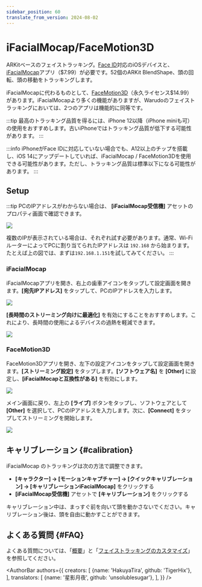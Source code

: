 ```yaml
---
sidebar_position: 60
translate_from_version: 2024-08-02
---
```


# iFacialMocap/FaceMotion3D

ARKitベースのフェイストラッキング。[Face ID](https://support.apple.com/en-us/HT208109)対応のiOSデバイスと、[iFacialMocap](https://apps.apple.com/us/app/id1489470545)アプリ（$7.99）が必要です。52個のARKit BlendShape、頭の回転、頭の移動をトラッキングします。

iFacialMocapに代わるものとして、[FaceMotion3D](https://apps.apple.com/us/app/facemotion3d/id1507538005)（永久ライセンス$14.99）があります。iFacialMocapより多くの機能がありますが、Warudoのフェイストラッキングにおいては、2つのアプリは機能的に同等です。

:::tip
最高のトラッキング品質を得るには、iPhone 12以降（iPhone miniも可）の使用をおすすめします。古いiPhoneではトラッキング品質が低下する可能性があります。
:::

:::info
iPhoneがFace IDに対応していない場合でも、A12以上のチップを搭載し、iOS 14にアップデートしていれば、iFacialMocap / FaceMotion3Dを使用できる可能性があります。ただし、トラッキング品質は標準以下になる可能性があります。
:::

## Setup

:::tip
PCのIPアドレスがわからない場合は、 **[iFacialMocap受信機]** アセットのプロパティ画面で確認できます。

![](/doc-img/jp-ifacialmocap-1.png)

複数のIPが表示されている場合は、それぞれ試す必要があります。通常、Wi-FiルーターによってPCに割り当てられたIPアドレスは `192.168` から始まります。たとえば上の図では、まずは`192.168.1.151`を試してみてください。
:::

### iFacialMocap

iFacialMocapアプリを開き、右上の歯車アイコンをタップして設定画面を開きます。**[宛先IPアドレス]** をタップして、PCのIPアドレスを入力します。

![](/doc-img/jp-ifacialmocap-2.png)

**[長時間のストリーミング向けに最適化]** を有効にすることをおすすめします。これにより、長時間の使用によるデバイスの過熱を軽減できます。

![](/doc-img/jp-ifacialmocap-3.png)

### FaceMotion3D

FaceMotion3Dアプリを開き、左下の設定アイコンをタップして設定画面を開きます。**[ストリーミング設定]** をタップします。**[ソフトウェア名]** を **[Other]** に設定し、**[iFacialMocapと互換性がある]** を有効にします。

![](/doc-img/jp-ifacialmocap-4.png)

メイン画面に戻り、左上の **[ライブ]** ボタンをタップし、ソフトウェアとして **[Other]** を選択して、PCのIPアドレスを入力します。次に、**[Connect]** をタップしてストリーミングを開始します。

![](/doc-img/jp-ifacialmocap-5.png)

## キャリブレーション {#calibration}

iFacialMocap のトラッキングは次の方法で調整できます。
* **[キャラクター] → [モーションキャプチャー] → [クイックキャリブレーション] → [キャリブレーションiFacialMocap]** をクリックする
* **[iFacialMocap受信機]** アセットで **[キャリブレーション]** をクリックする

キャリブレーション中は、まっすぐ前を向いて頭を動かさないでください。キャリブレーション後は、頭を自由に動かすことができます。

## よくある質問 {#FAQ}

よくある質問については、「[概要](overview#FAQ)」と「[フェイストラッキングのカスタマイズ](face-tracking#FAQ)」を参照してください。

<AuthorBar authors={{
  creators: [
    {name: 'HakuyaTira', github: 'TigerHix'},
  ],
  translators: [
    {name: '星影月夜', github: 'unsolublesugar'},
  ],
}} />
